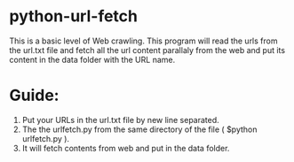 # python-url-fetch

This is a basic level of Web crawling. This program will read the urls from the url.txt file and fetch all the url content parallaly from the web and 
put its content in the data folder with the URL name.


# Guide:
1. Put your URLs in the url.txt file by new line separated.
2. The the urlfetch.py from the same directory of the file ( $python urlfetch.py ).
3. It will fetch contents from web and put in the data folder. 
